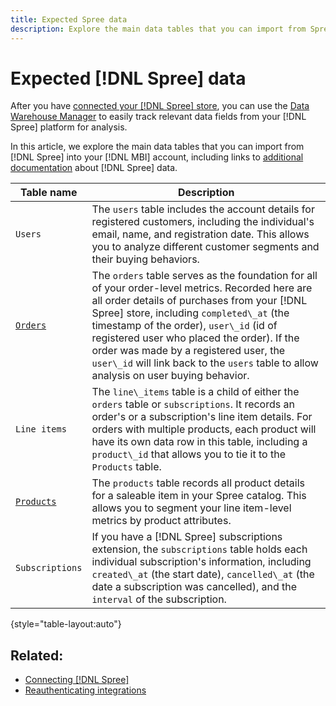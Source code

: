 ```yaml
---
title: Expected Spree data
description: Explore the main data tables that you can import from Spree into your [!DNL MBI] account.
---
```

# Expected [!DNL Spree] data

After you have [connected your [!DNL Spree] store](../../../data-analyst/importing-data/integrations/spree.md), you can use the [Data Warehouse Manager](../../data-warehouse-mgr/tour-dwm.md) to easily track relevant data fields from your [!DNL Spree] platform for analysis.

In this article, we explore the main data tables that you can import from [!DNL Spree] into your [!DNL MBI] account, including links to [additional documentation](https://guides.spreecommerce.org/developer/addresses.html#address) about [!DNL Spree] data.

| **Table name** | **Description** |
|-----|-----|
| `Users` | The `users` table includes the account details for registered customers, including the individual's email, name, and registration date. This allows you to analyze different customer segments and their buying behaviors. |
| [`Orders`](https://guides.spreecommerce.org/developer/orders.html#overview) | The `orders` table serves as the foundation for all of your order-level metrics. Recorded here are all order details of purchases from your [!DNL Spree] store, including `completed\_at` (the timestamp of the order), `user\_id` (id of registered user who placed the order). If the order was made by a registered user, the `user\_id` will link back to the `users` table to allow analysis on user buying behavior. |
| `Line items` | The `line\_items` table is a child of either the `orders` table or `subscriptions`. It records an order's or a subscription's line item details. For orders with multiple products, each product will have its own data row in this table, including a `product\_id` that allows you to tie it to the `Products` table. |
| [`Products`](https://guides.spreecommerce.com/developer/products.html#overview) | The `products` table records all product details for a saleable item in your Spree catalog. This allows you to segment your line item-level metrics by product attributes. |
| `Subscriptions` | If you have a [!DNL Spree] subscriptions extension, the `subscriptions` table holds each individual subscription's information, including `created\_at` (the start date), `cancelled\_at` (the date a subscription was cancelled), and the `interval` of the subscription. |

{style="table-layout:auto"}

## Related:

* [Connecting [!DNL Spree]](../integrations/spree.md)
* [Reauthenticating integrations](https://support.magento.com/hc/en-us/articles/360016733151)
